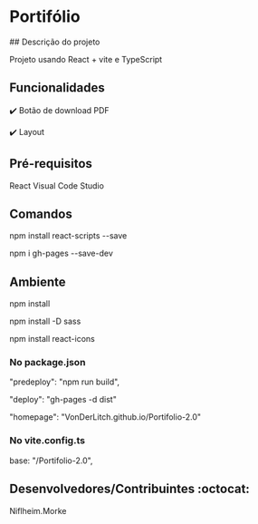 <h1>Portifólio</h1>
## Descrição do projeto 

<p align="justify">
  Projeto usando React + vite e TypeScript
</p>

## Funcionalidades

:heavy_check_mark: Botão de download PDF

:heavy_check_mark: Layout


## Pré-requisitos

React
Visual Code Studio


## Comandos

<p>npm install react-scripts --save</p>
<p>npm i gh-pages --save-dev</p>

## Ambiente
<p>npm install</p>
<p>npm install -D sass</p>
<p>npm install react-icons </p>



<h3>No package.json</h3>
<p>"predeploy": "npm run build",</p>
<p>"deploy": "gh-pages -d dist"</p>
<p>"homepage": "VonDerLitch.github.io/Portifolio-2.0"</p>

<h3>No vite.config.ts</h3>
<p>base: "/Portifolio-2.0",</p>





## Desenvolvedores/Contribuintes :octocat:
Niflheim.Morke
